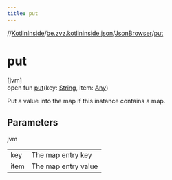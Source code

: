 ```yaml
---
title: put
---
```

//[KotlinInside](../../../index.html)/[be.zvz.kotlininside.json](../index.html)/[JsonBrowser](index.html)/[put](put.html)



# put



[jvm]\
open fun [put](put.html)(key: [String](https://docs.oracle.com/javase/7/docs/api/java/lang/String.html), item: [Any](https://kotlinlang.org/api/latest/jvm/stdlib/kotlin/-any/index.html))



Put a value into the map if this instance contains a map.



## Parameters


jvm

| | |
|---|---|
| key | The map entry key |
| item | The map entry value |




